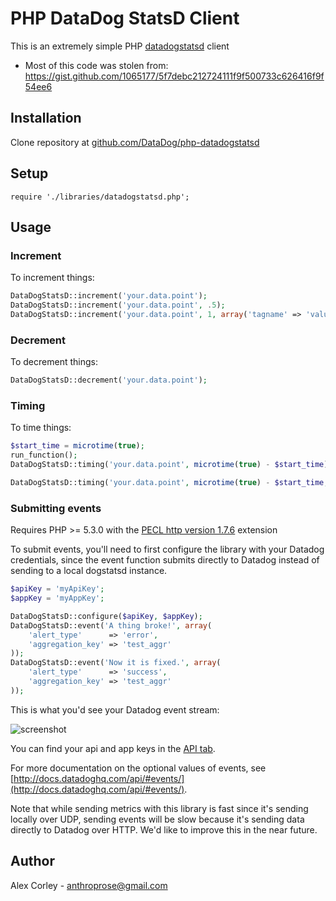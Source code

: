 # PHP DataDog StatsD Client

This is an extremely simple PHP [datadogstatsd](http://www.datadoghq.com/) client

 * Most of this code was stolen from: https://gist.github.com/1065177/5f7debc212724111f9f500733c626416f9f54ee6

## Installation

Clone repository at [github.com/DataDog/php-datadogstatsd](https://github.com/DataDog/php-datadogstatsd)

## Setup

`require './libraries/datadogstatsd.php';`
 
## Usage

### Increment

To increment things:

``` php
DataDogStatsD::increment('your.data.point');
DataDogStatsD::increment('your.data.point', .5);
DataDogStatsD::increment('your.data.point', 1, array('tagname' => 'value'));
```

### Decrement

To decrement things:

``` php
DataDogStatsD::decrement('your.data.point');
```

### Timing

To time things:

``` php
$start_time = microtime(true);
run_function();
DataDogStatsD::timing('your.data.point', microtime(true) - $start_time);

DataDogStatsD::timing('your.data.point', microtime(true) - $start_time, 1, array('tagname' => 'value'));
```

### Submitting events

Requires PHP >= 5.3.0 with the [PECL http version 1.7.6](http://www.php.net/manual/en/http.install.php) extension

To submit events, you'll need to first configure the library with your
Datadog credentials, since the event function submits directly to Datadog
instead of sending to a local dogstatsd instance.

``` php
$apiKey = 'myApiKey';
$appKey = 'myAppKey';

DataDogStatsD::configure($apiKey, $appKey);
DataDogStatsD::event('A thing broke!', array(
	'alert_type'      => 'error',
	'aggregation_key' => 'test_aggr'
));
DataDogStatsD::event('Now it is fixed.', array(
	'alert_type'      => 'success',
	'aggregation_key' => 'test_aggr'
));
```

This is what you'd see your Datadog event stream:

![screenshot](https://img.skitch.com/20120817-c6pi1e55rs2xjt3ktp2k1h67e7.png)

You can find your api and app keys in the [API tab](https://app.datadoghq.com/account/settings#api).

For more documentation on the optional values of events, see [http://docs.datadoghq.com/api/#events/](http://docs.datadoghq.com/api/#events/).

Note that while sending metrics with this library is fast since it's sending
locally over UDP, sending events will be slow because it's sending data
directly to Datadog over HTTP. We'd like to improve this in the near future.

## Author

Alex Corley - anthroprose@gmail.com